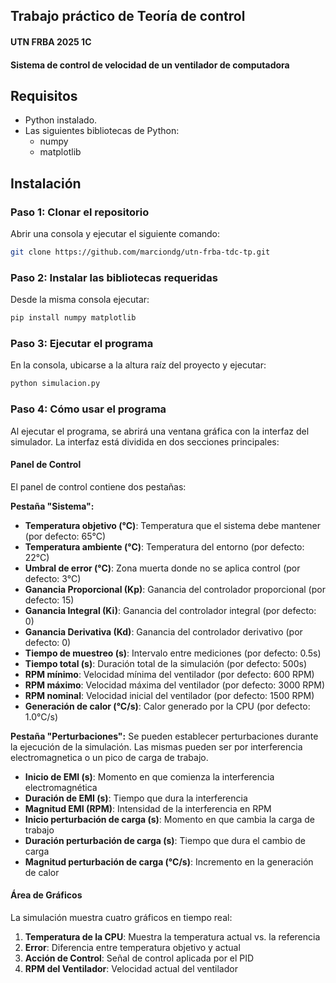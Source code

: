 ## Trabajo práctico de Teoría de control

#### UTN FRBA 2025 1C

#### Sistema de control de velocidad de un ventilador de computadora

## Requisitos

- Python instalado.
- Las siguientes bibliotecas de Python:
  - numpy
  - matplotlib

## Instalación

### Paso 1: Clonar el repositorio

Abrir una consola y ejecutar el siguiente comando:

```sh
git clone https://github.com/marciondg/utn-frba-tdc-tp.git
```

### Paso 2: Instalar las bibliotecas requeridas

Desde la misma consola ejecutar:

```sh
pip install numpy matplotlib
```

### Paso 3: Ejecutar el programa

En la consola, ubicarse a la altura raíz del proyecto y ejecutar:

```sh
python simulacion.py
```

### Paso 4: Cómo usar el programa

Al ejecutar el programa, se abrirá una ventana gráfica con la interfaz del simulador. La interfaz está dividida en dos secciones principales:

#### Panel de Control

El panel de control contiene dos pestañas:

**Pestaña "Sistema":**
- **Temperatura objetivo (°C)**: Temperatura que el sistema debe mantener (por defecto: 65°C)
- **Temperatura ambiente (°C)**: Temperatura del entorno (por defecto: 22°C)
- **Umbral de error (°C)**: Zona muerta donde no se aplica control (por defecto: 3°C)
- **Ganancia Proporcional (Kp)**: Ganancia del controlador proporcional (por defecto: 15)
- **Ganancia Integral (Ki)**: Ganancia del controlador integral (por defecto: 0)
- **Ganancia Derivativa (Kd)**: Ganancia del controlador derivativo (por defecto: 0)
- **Tiempo de muestreo (s)**: Intervalo entre mediciones (por defecto: 0.5s)
- **Tiempo total (s)**: Duración total de la simulación (por defecto: 500s)
- **RPM mínimo**: Velocidad mínima del ventilador (por defecto: 600 RPM)
- **RPM máximo**: Velocidad máxima del ventilador (por defecto: 3000 RPM)
- **RPM nominal**: Velocidad inicial del ventilador (por defecto: 1500 RPM)
- **Generación de calor (°C/s)**: Calor generado por la CPU (por defecto: 1.0°C/s)

**Pestaña "Perturbaciones":**
Se pueden establecer perturbaciones durante la ejecución de la simulación. Las mismas pueden ser por interferencia electromagnetica o un pico de carga de trabajo.
- **Inicio de EMI (s)**: Momento en que comienza la interferencia electromagnética
- **Duración de EMI (s)**: Tiempo que dura la interferencia
- **Magnitud EMI (RPM)**: Intensidad de la interferencia en RPM
- **Inicio perturbación de carga (s)**: Momento en que cambia la carga de trabajo
- **Duración perturbación de carga (s)**: Tiempo que dura el cambio de carga
- **Magnitud perturbación de carga (°C/s)**: Incremento en la generación de calor

#### Área de Gráficos

La simulación muestra cuatro gráficos en tiempo real:

1. **Temperatura de la CPU**: Muestra la temperatura actual vs. la referencia
2. **Error**: Diferencia entre temperatura objetivo y actual
3. **Acción de Control**: Señal de control aplicada por el PID
4. **RPM del Ventilador**: Velocidad actual del ventilador
